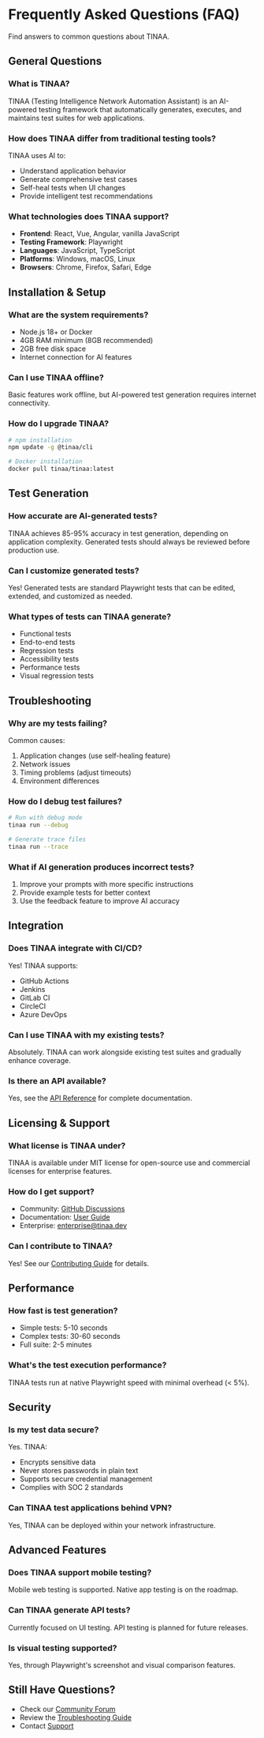 # Frequently Asked Questions (FAQ)

Find answers to common questions about TINAA.

## General Questions

### What is TINAA?

TINAA (Testing Intelligence Network Automation Assistant) is an AI-powered testing framework that automatically generates, executes, and maintains test suites for web applications.

### How does TINAA differ from traditional testing tools?

TINAA uses AI to:
- Understand application behavior
- Generate comprehensive test cases
- Self-heal tests when UI changes
- Provide intelligent test recommendations

### What technologies does TINAA support?

- **Frontend**: React, Vue, Angular, vanilla JavaScript
- **Testing Framework**: Playwright
- **Languages**: JavaScript, TypeScript
- **Platforms**: Windows, macOS, Linux
- **Browsers**: Chrome, Firefox, Safari, Edge

## Installation & Setup

### What are the system requirements?

- Node.js 18+ or Docker
- 4GB RAM minimum (8GB recommended)
- 2GB free disk space
- Internet connection for AI features

### Can I use TINAA offline?

Basic features work offline, but AI-powered test generation requires internet connectivity.

### How do I upgrade TINAA?

```bash
# npm installation
npm update -g @tinaa/cli

# Docker installation
docker pull tinaa/tinaa:latest
```

## Test Generation

### How accurate are AI-generated tests?

TINAA achieves 85-95% accuracy in test generation, depending on application complexity. Generated tests should always be reviewed before production use.

### Can I customize generated tests?

Yes! Generated tests are standard Playwright tests that can be edited, extended, and customized as needed.

### What types of tests can TINAA generate?

- Functional tests
- End-to-end tests
- Regression tests
- Accessibility tests
- Performance tests
- Visual regression tests

## Troubleshooting

### Why are my tests failing?

Common causes:
1. Application changes (use self-healing feature)
2. Network issues
3. Timing problems (adjust timeouts)
4. Environment differences

### How do I debug test failures?

```bash
# Run with debug mode
tinaa run --debug

# Generate trace files
tinaa run --trace
```

### What if AI generation produces incorrect tests?

1. Improve your prompts with more specific instructions
2. Provide example tests for better context
3. Use the feedback feature to improve AI accuracy

## Integration

### Does TINAA integrate with CI/CD?

Yes! TINAA supports:
- GitHub Actions
- Jenkins
- GitLab CI
- CircleCI
- Azure DevOps

### Can I use TINAA with my existing tests?

Absolutely. TINAA can work alongside existing test suites and gradually enhance coverage.

### Is there an API available?

Yes, see the [API Reference](../API.md) for complete documentation.

## Licensing & Support

### What license is TINAA under?

TINAA is available under MIT license for open-source use and commercial licenses for enterprise features.

### How do I get support?

- Community: [GitHub Discussions](https://github.com/aj-geddes/tinaa-playwright-msp/discussions)
- Documentation: [User Guide](../USER_GUIDE.md)
- Enterprise: enterprise@tinaa.dev

### Can I contribute to TINAA?

Yes! See our [Contributing Guide](../DEVELOPMENT.md) for details.

## Performance

### How fast is test generation?

- Simple tests: 5-10 seconds
- Complex tests: 30-60 seconds
- Full suite: 2-5 minutes

### What's the test execution performance?

TINAA tests run at native Playwright speed with minimal overhead (< 5%).

## Security

### Is my test data secure?

Yes. TINAA:
- Encrypts sensitive data
- Never stores passwords in plain text
- Supports secure credential management
- Complies with SOC 2 standards

### Can TINAA test applications behind VPN?

Yes, TINAA can be deployed within your network infrastructure.

## Advanced Features

### Does TINAA support mobile testing?

Mobile web testing is supported. Native app testing is on the roadmap.

### Can TINAA generate API tests?

Currently focused on UI testing. API testing is planned for future releases.

### Is visual testing supported?

Yes, through Playwright's screenshot and visual comparison features.

## Still Have Questions?

- Check our [Community Forum](community.md)
- Review the [Troubleshooting Guide](../TROUBLESHOOTING.md)
- Contact [Support](mailto:support@tinaa.dev)